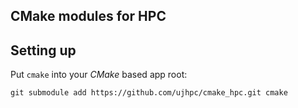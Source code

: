 CMake modules for HPC
---------------------

## Setting up

Put `cmake` into your *CMake* based app root:

	git submodule add https://github.com/ujhpc/cmake_hpc.git cmake
